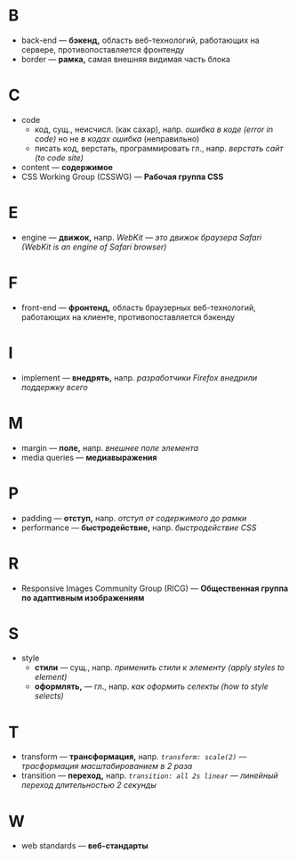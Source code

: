 # B

- back-end — **бэкенд,** область веб-технологий, работающих на сервере, противопоставляется фронтенду
- border — **рамка,** самая внешняя видимая часть блока

# C

- code
	- код, сущ., неисчисл. (как сахар), напр. _ошибка в коде (error in code)_ но не _в кодах ошибка_ (неправильно)
	- писать код, верстать, программировать гл., напр. _верстать сайт (to code site)_
- content — **содержимое**
- CSS Working Group (CSSWG) — **Рабочая группа CSS**

# E

- engine — **движок,** напр. _WebKit — это движок браузера Safari (WebKit is an engine of Safari browser)_

# F

- front-end — **фронтенд,** область браузерных веб-технологий, работающих на клиенте, противопоставляется бэкенду

# I

- implement — **внедрять,** напр. _разработчики Firefox внедрили поддержку всего_

# M

- margin — **поле,** напр. _внешнее поле элемента_
- media queries — **медиавыражения**

# P

- padding — **отступ,** напр. _отступ от содержимого до рамки_
- performance — **быстродействие,** напр. _быстродействие CSS_

# R

- Responsive Images Community Group (RICG) — **Общественная группа по адаптивным изображениям**

# S

- style
	- **стили** — сущ., напр. _применить стили к элементу (apply styles to element)_
	- **оформлять,** — гл., напр. _как оформить селекты (how to style selects)_

# T

- transform — **трансформация,** напр. _`transform: scale(2)` — трасформация масштабированием в 2 раза_
- transition — **переход,** напр. _`transition: all 2s linear` — линейный переход длительностью 2 секунды_

# W

- web standards — **веб-стандарты**
